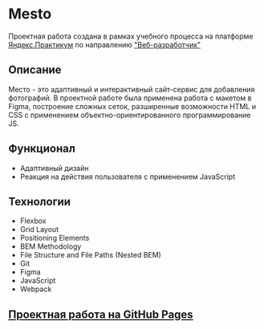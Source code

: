 
# Мesto
Проектная работа создана в рамках учебного процесса на платформе [Яндекс.Практикум](https://praktikum.yandex.ru/) по направлению ["Веб-разработчик"](https://praktikum.yandex.ru/web/)
## Описание
Место - это адаптивный и интерактивный сайт-сервис для добавления фотографий. В проектной работе была применена работа с макетом в Figma, построение сложных сеток, разширенные возможности HTML и CSS с применением объектно-ориентированного программирование JS.
## Функционал
* Адаптивный дизайн
* Реакция на действия пользователя с применением JavaScript
## Технологии
* Flexbox
* Grid Layout
* Positioning Elements
* BEM Methodology
* File Structure and File Paths (Nested BEM)
* Git
* Figma
* JavaScript
* Webpack
## [Проектная работа на GitHub Pages](https://genevy.github.io/mesto/)

